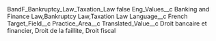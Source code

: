 <?xml version="1.0" encoding="UTF-8"?>
<CustomMetadata xmlns="http://soap.sforce.com/2006/04/metadata" xmlns:xsi="http://www.w3.org/2001/XMLSchema-instance" xmlns:xsd="http://www.w3.org/2001/XMLSchema">
    <label>BandF_Bankruptcy_Law_Taxation_Law</label>
    <protected>false</protected>
    <values>
        <field>Eng_Values__c</field>
        <value xsi:type="xsd:string">Banking and Finance Law,Bankruptcy Law,Taxation Law</value>
    </values>
    <values>
        <field>Language__c</field>
        <value xsi:type="xsd:string">French</value>
    </values>
    <values>
        <field>Target_Field__c</field>
        <value xsi:type="xsd:string">Practice_Area__c</value>
    </values>
    <values>
        <field>Translated_Value__c</field>
        <value xsi:type="xsd:string">Droit bancaire et financier, Droit de la faillite, Droit fiscal</value>
    </values>
</CustomMetadata>
